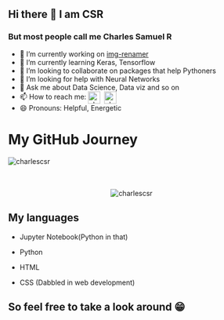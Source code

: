 ## Hi there 👋 I am CSR

### But most people call me Charles Samuel R

<!--
**charlescsr/charlescsr** is a ✨ _special_ ✨ repository because its `README.md` (this file) appears on your GitHub profile.

Here are some ideas to get you started:
-->
- 🔭 I’m currently working on [img-renamer](https://github.com/charlescsr/img-renamer)
- 🌱 I’m currently learning Keras, Tensorflow
- 👯 I’m looking to collaborate on packages that help Pythoners
- 🤔 I’m looking for help with Neural Networks 
- 💬 Ask me about Data Science, Data viz and so on
- 📫 How to reach me: <a href="https://www.linkedin.com/in/charliecsr15" target="blank"><img align="center" src="https://cdn.jsdelivr.net/npm/simple-icons@3.0.1/icons/linkedin.svg" alt="charlescsr" height="25" width="25" /></a>&nbsp; <a href="mailto:rcharles.samuel99@gmail.com" target="blank"><img align="center" src="https://cdn.jsdelivr.net/npm/simple-icons@3.0.1/icons/gmail.svg" alt="charlescsr" height="25" width="25" /></a>
- 😄 Pronouns: Helpful, Energetic
<!--- ⚡ Fun fact: ...-->

# My GitHub Journey

<p align="center"> 
<img align="left" src="https://github-readme-stats.vercel.app/api/top-langs/?username=charlescsr&layout=compact&theme=radical" alt="charlescsr" />
</p><br><br><br>
<p align="center"> 
<img src="https://github-readme-stats.vercel.app/api?username=charlescsr&show_icons=true&theme=radical" alt="charlescsr" /> 
</p>

## My languages

* Jupyter Notebook(Python in that)

* Python

* HTML

* CSS (Dabbled in web development)

## So feel free to take a look around :grin: 
